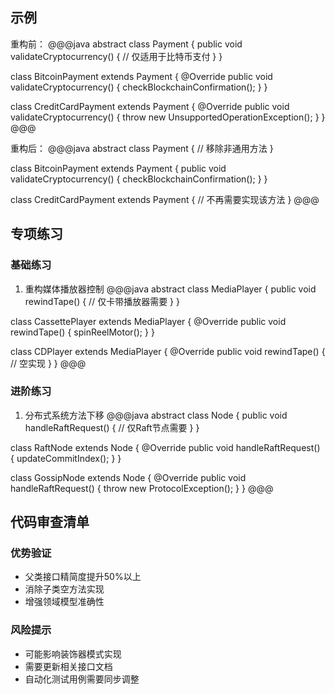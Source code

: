 ## 示例
重构前：
@@@java
abstract class Payment {
    public void validateCryptocurrency() {
        // 仅适用于比特币支付
    }
}

class BitcoinPayment extends Payment {
    @Override
    public void validateCryptocurrency() {
        checkBlockchainConfirmation();
    }
}

class CreditCardPayment extends Payment {
    @Override
    public void validateCryptocurrency() {
        throw new UnsupportedOperationException();
    }
}
@@@

重构后：
@@@java
abstract class Payment {
    // 移除非通用方法
}

class BitcoinPayment extends Payment {
    public void validateCryptocurrency() {
        checkBlockchainConfirmation();
    }
}

class CreditCardPayment extends Payment {
    // 不再需要实现该方法
}
@@@

## 专项练习
### 基础练习
1. 重构媒体播放器控制
@@@java
abstract class MediaPlayer {
    public void rewindTape() {
        // 仅卡带播放器需要
    }
}

class CassettePlayer extends MediaPlayer {
    @Override
    public void rewindTape() {
        spinReelMotor();
    }
}

class CDPlayer extends MediaPlayer {
    @Override
    public void rewindTape() {
        // 空实现
    }
}
@@@

### 进阶练习
1. 分布式系统方法下移
@@@java
abstract class Node {
    public void handleRaftRequest() {
        // 仅Raft节点需要
    }
}

class RaftNode extends Node {
    @Override
    public void handleRaftRequest() {
        updateCommitIndex();
    }
}

class GossipNode extends Node {
    @Override
    public void handleRaftRequest() {
        throw new ProtocolException();
    }
}
@@@

## 代码审查清单
### 优势验证
- 父类接口精简度提升50%以上
- 消除子类空方法实现
- 增强领域模型准确性

### 风险提示
- 可能影响装饰器模式实现
- 需要更新相关接口文档
- 自动化测试用例需要同步调整
